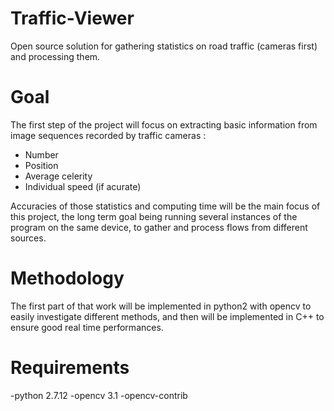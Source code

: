 # Traffic-Viewer
Open source solution for gathering statistics on road traffic (cameras first) and processing them.

# Goal
The first step of the project will focus on extracting basic information from image sequences recorded by traffic cameras :
  - Number 
  - Position
  - Average celerity
  - Individual speed (if acurate)

Accuracies of those statistics and computing time will be the main focus of this project, the long term goal being running several instances of the program on the same device, to gather and process flows from different sources.

# Methodology
The first part of that work will be implemented in python2 with opencv to easily investigate different methods, and then will be implemented in C++ to ensure good real time performances. 

# Requirements
-python 2.7.12
-opencv 3.1
-opencv-contrib
